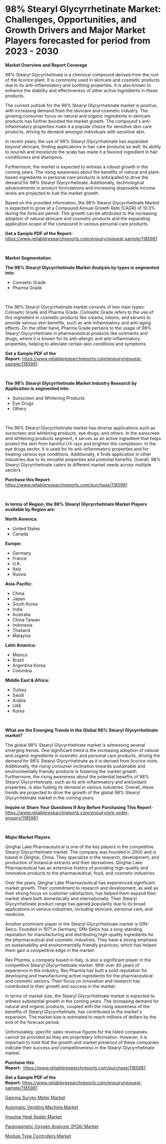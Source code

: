 <p><h1>98% Stearyl Glycyrrhetinate Market: Challenges, Opportunities, and Growth Drivers and Major Market Players forecasted for period from 2023 - 2030</h1></p><p><strong>Market Overview and Report Coverage</strong></p>
<p><p>98% Stearyl Glycyrrhetinate is a chemical compound derived from the root of the licorice plant. It is commonly used in skincare and cosmetic products due to its anti-inflammatory and soothing properties. It is also known to enhance the stability and effectiveness of other active ingredients in these products.</p><p>The current outlook for the 98% Stearyl Glycyrrhetinate market is positive, with increasing demand from the skincare and cosmetic industry. The growing consumer focus on natural and organic ingredients in skincare products has further boosted the market growth. The compound's anti-inflammatory properties make it a popular choice for sensitive skin care products, driving its demand amongst individuals with sensitive skin.</p><p>In recent years, the use of 98% Stearyl Glycyrrhetinate has expanded beyond skincare, finding applications in hair care products as well. Its ability to nourish and moisturize the scalp has made it a favored ingredient in hair conditioners and shampoos.</p><p>Furthermore, the market is expected to witness a robust growth in the coming years. The rising awareness about the benefits of natural and plant-based ingredients in personal care products is anticipated to drive the demand for 98% Stearyl Glycyrrhetinate. Additionally, technological advancements in product formulations and increasing disposable income levels are projected to fuel the market growth.</p><p>Based on the provided information, the 98% Stearyl Glycyrrhetinate Market is expected to grow at a Compound Annual Growth Rate (CAGR) of 10.3% during the forecast period. This growth can be attributed to the increasing adoption of natural skincare and cosmetic products and the expanding application scope of the compound in various personal care products.</p></p>
<p><strong>Get a Sample PDF of the Report:</strong> <a href="https://www.reliableresearchreports.com/enquiry/request-sample/1185981">https://www.reliableresearchreports.com/enquiry/request-sample/1185981</a></p>
<p>&nbsp;</p>
<p><strong>Market Segmentation</strong></p>
<p><strong>The 98% Stearyl Glycyrrhetinate Market Analysis by types is segmented into:</strong></p>
<p><ul><li>Comsetic Grade</li><li>Pharma Grade</li></ul></p>
<p>&nbsp;</p>
<p><p>The 98% Stearyl Glycyrrhetinate market consists of two main types: Comsetic Grade and Pharma Grade. Comsetic Grade refers to the use of this ingredient in cosmetic products like creams, lotions, and serums to provide various skin benefits, such as anti-inflammatory and anti-aging effects. On the other hand, Pharma Grade pertains to the usage of 98% Stearyl Glycyrrhetinate in pharmaceutical products like ointments and drugs, where it is known for its anti-allergic and anti-inflammatory properties, helping to alleviate certain skin conditions and symptoms.</p></p>
<p><strong>Get a Sample PDF of the Report:</strong>&nbsp;<a href="https://www.reliableresearchreports.com/enquiry/request-sample/1185981">https://www.reliableresearchreports.com/enquiry/request-sample/1185981</a></p>
<p>&nbsp;</p>
<p><strong>The 98% Stearyl Glycyrrhetinate Market Industry Research by Application is segmented into:</strong></p>
<p><ul><li>Sunscreen and Whitening Products</li><li>Eye Drugs</li><li>Others</li></ul></p>
<p>&nbsp;</p>
<p><p>The 98% Stearyl Glycyrrhetinate market has diverse applications such as sunscreen and whitening products, eye drugs, and others. In the sunscreen and whitening products segment, it serves as an active ingredient that helps protect the skin from harmful UV rays and brighten the complexion. In the eye drugs sector, it is used for its anti-inflammatory properties and for treating various eye conditions. Additionally, it finds application in other industries due to its versatile properties and potential benefits. Overall, 98% Stearyl Glycyrrhetinate caters to different market needs across multiple sectors.</p></p>
<p><strong>Purchase this Report:</strong>&nbsp; <a href="https://www.reliableresearchreports.com/purchase/1185981">https://www.reliableresearchreports.com/purchase/1185981</a></p>
<p>&nbsp;</p>
<p><strong>In terms of Region, the 98% Stearyl Glycyrrhetinate Market Players available by Region are:</strong></p>
<p>
    <p> <strong> North America: </strong>
        <ul>
            <li>United States</li>
            <li>Canada</li>
        </ul>
        </p> 
    <p> <strong> Europe: </strong>
        <ul>
            <li>Germany</li>
            <li>France</li>
            <li>U.K.</li>
            <li>Italy</li>
            <li>Russia</li>
        </ul>
        </p> 
    <p> <strong> Asia-Pacific: </strong>
        <ul>
            <li>China</li>
            <li>Japan</li>
            <li>South Korea</li>
            <li>India</li>
            <li>Australia</li>
            <li>China Taiwan</li>
            <li>Indonesia</li>
            <li>Thailand</li>
            <li>Malaysia</li>
        </ul>
        </p> 
    <p> <strong> Latin America: </strong>
        <ul>
            <li>Mexico</li>
            <li>Brazil</li>
            <li>Argentina Korea</li>
            <li>Colombia</li>
        </ul>
        </p> 
    <p> <strong> Middle East & Africa: </strong>
        <ul>
            <li>Turkey</li>
            <li>Saudi</li>
            <li>Arabia</li>
            <li>UAE</li>
            <li>Korea</li>
        </ul>
    </p>
    </p>
<p>&nbsp;</p>
<p><strong>What are the Emerging Trends in the Global 98% Stearyl Glycyrrhetinate market?</strong></p>
<p><p>The global 98% Stearyl Glycyrrhetinate market is witnessing several emerging trends. One significant trend is the increasing adoption of natural and organic ingredients in cosmetic and personal care products, driving the demand for 98% Stearyl Glycyrrhetinate as it is derived from licorice roots. Additionally, the rising consumer inclination towards sustainable and environmentally friendly products is fostering the market growth. Furthermore, the rising awareness about the potential benefits of 98% Stearyl Glycyrrhetinate, such as its anti-inflammatory and antioxidant properties, is also fueling its demand in various industries. Overall, these trends are projected to drive the growth of the global 98% Stearyl Glycyrrhetinate market in the coming years.</p></p>
<p><strong>Inquire or Share Your Questions If Any Before Purchasing This Report</strong>- <a href="https://www.reliableresearchreports.com/enquiry/pre-order-enquiry/1185981">https://www.reliableresearchreports.com/enquiry/pre-order-enquiry/1185981</a></p>
<p>&nbsp;</p>
<p><strong>Major Market Players</strong></p>
<p><p>Qinghai Lake Pharmaceutical is one of the key players in the competitive Stearyl Glycyrrhetinate market. The company was founded in 2000 and is based in Qinghai, China. They specialize in the research, development, and production of botanical extracts and their derivatives. Qinghai Lake Pharmaceutical has an extensive history of providing high-quality and innovative products to the pharmaceutical, food, and cosmetic industries.</p><p>Over the years, Qinghai Lake Pharmaceutical has experienced significant market growth. Their commitment to research and development, as well as their strong focus on customer satisfaction, has helped them expand their market share both domestically and internationally. Their Stearyl Glycyrrhetinate product range has gained popularity due to its broad applications in various industries, including skincare, personal care, and medicine.</p><p>Another prominent player in the Stearyl Glycyrrhetinate market is GfN-Selco. Founded in 1971 in Germany, GfN-Selco has a long-standing reputation for manufacturing and distributing high-quality ingredients for the pharmaceutical and cosmetic industries. They have a strong emphasis on sustainability and environmentally friendly practices, which has helped them gain a competitive edge in the market.</p><p>Res Pharma, a company based in Italy, is also a significant player in the competitive Stearyl Glycyrrhetinate market. With over 40 years of experience in the industry, Res Pharma has built a solid reputation for developing and manufacturing active ingredients for the pharmaceutical and cosmetic sectors. Their focus on innovation and research has contributed to their growth and success in the market.</p><p>In terms of market size, the Stearyl Glycyrrhetinate market is expected to witness substantial growth in the coming years. The increasing demand for natural and organic products, coupled with the rising awareness of the benefits of Stearyl Glycyrrhetinate, has contributed to the market's expansion. The market size is estimated to reach millions of dollars by the end of the forecast period.</p><p>Unfortunately, specific sales revenue figures for the listed companies cannot be provided as they are proprietary information. However, it is important to note that the growth and market presence of these companies indicate their success and competitiveness in the Stearyl Glycyrrhetinate market.</p></p>
<p><strong>Purchase this Report:</strong>&nbsp;&nbsp;<a href="https://www.reliableresearchreports.com/purchase/1185981">https://www.reliableresearchreports.com/purchase/1185981</a></p>
<p></p>
<p><strong>Get a Sample PDF of the Report:</strong>&nbsp;<a href="https://www.reliableresearchreports.com/enquiry/request-sample/1185981">https://www.reliableresearchreports.com/enquiry/request-sample/1185981</a></p>
<p><p><a href="https://medium.com/@amayabeahan/gamma-survey-meter-market-outlook-industry-overview-and-forecast-2023-to-2030-12afde0556d5">Gamma Survey Meter Market</a></p><p><a href="https://medium.com/@walterkutch/automatic-vending-machine-market-report-reveals-the-latest-trends-and-growth-opportunities-of-this-400f7df533aa">Automatic Vending Machine Market</a></p><p><a href="https://medium.com/@verlielesch1927/impulse-heat-sealer-market-trends-and-market-analysis-forecasted-for-period-2023-2030-8ac8e973ca1d">Impulse Heat Sealer Market</a></p><p><a href="https://medium.com/@ebbaeffertz1951/paramagnetic-oxygen-analyzer-poa-market-comprehensive-assessment-by-type-application-and-96dadc5282c3">Paramagnetic Oxygen Analyzer (POA) Market</a></p><p><a href="https://medium.com/@lavernacole2023/module-type-controllers-market-competitive-analysis-market-trends-and-forecast-to-2030-86c82c2e4039">Module Type Controllers Market</a></p></p>